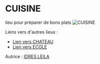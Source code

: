 # CUISINE 

lieu pour préparer de bons plats 
![CUISINE](https://th.bing.com/th/id/R.43420d9be7b472361430c1e92a1c2046?rik=N5SSI%2bgKHHO7aQ&riu=http%3a%2f%2fwww.cuisines-couloir.com%2fwp-content%2fuploads%2f2014%2f04%2fNature-Chne-blanc.jpg&ehk=hDjmdAW4lq1xm%2fameHdTpmxFsIueT3C%2bQCvYmDwwEQo%3d&risl=&pid=ImgRaw&r=0)

Liens vers d'autres lieux :

- [Lien vers CHATEAU ](PLAGE.md)
- [Lien vers ECOLE](CUISINE.md)


Autrice : [IDRES LEILA](https://github.com/leidres)
